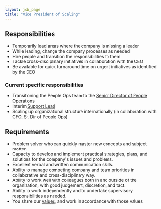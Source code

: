 ```yaml
---
layout: job_page
title: "Vice President of Scaling"
---
```


## Responsibilities

- Temporarily lead areas where the company is missing a leader
- While leading, change the company processes as needed
- Hire people and transition the responsibilities to them
- Tackle cross-disciplinary initiatives in collaboration with the CEO
- Be available for quick turnaround time on urgent initiatives as identified by the CEO

### Current specific responsibilities

- Transitioning the People Ops team to the [Senior Director of People Operations](/jobs/senior-director-of-people-operations)
- Interim [Support Lead](/jobs/support-lead)
- Scaling up organizational structure internationally (in collaboration with CFO, Sr. Dir of People Ops)

## Requirements

- Problem solver who can quickly master new concepts and subject matter.
- Capacity to develop and implement practical strategies, plans, and solutions for the company's issues and problems.
- Excellent verbal and written communication skills.
- Ability to manage competing company and team priorities in collaborative and cross-disciplinary way.
- Ability to work well with colleagues both in and outside of the organization, with good judgement, discretion, and tact.
- Ability to work independently and to undertake supervisory responsibilities as needed.
- You share our [values](/handbook/values), and work in accordance with those values
